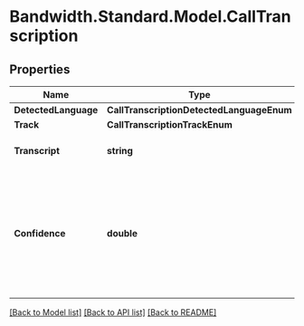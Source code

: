 # Bandwidth.Standard.Model.CallTranscription

## Properties

Name | Type | Description | Notes
------------ | ------------- | ------------- | -------------
**DetectedLanguage** | **CallTranscriptionDetectedLanguageEnum** |  | [optional] 
**Track** | **CallTranscriptionTrackEnum** |  | [optional] 
**Transcript** | **string** | The transcription itself. | [optional] 
**Confidence** | **double** | How confident the transcription engine was in transcribing the associated audio (from &#x60;0&#x60; to &#x60;1&#x60;). | [optional] 

[[Back to Model list]](../README.md#documentation-for-models) [[Back to API list]](../README.md#documentation-for-api-endpoints) [[Back to README]](../README.md)

